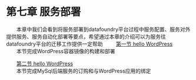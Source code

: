 # 第七章 服务部署
　　本章中我们会看到将服务部署到datafoundry平台过程中服务配置、服务对外提供服务、服务自动化部署等要点，希望通过本章的介绍可以为服务往datafoundry平台的迁移工作提供一定帮助
 　　 [第一节   hello WordPress](quick_start/01_deploy.md)  
　　本节完成WordPress容器镜像的构建和部署 
    
　　[第二节   hello WordPress](quick_start/02_bind_backingservice.md)   
　　本节完成MySql后端服务的订购和与WordPress应用的绑定 